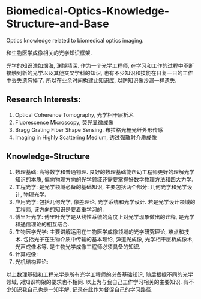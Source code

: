 # Biomedical-Optics-Knowledge-Structure-and-Base

Optics knowledge related to biomedical optics imaging.

和生物医学成像相关的光学知识框架. 

光学的知识浩如烟海, 渊博精深. 作为一个光学工程师, 在学习和工作的过程中不断接触到新的光学以及其他交叉学科的知识, 也有不少知识和技能在日复一日的工作中丢失遗忘掉了. 所以在业余时间构建此知识库, 以防知识像沙漏一样遗失. 

## Research Interests:

1. Optical Coherence Tomography, 光学相干层析术
2. Fluorescence Microscopy, 荧光显微成像
3. Bragg Grating Fiber Shape Sensing, 布拉格光栅光纤外形传感
4. Imaging in Highly Scattering Medium, 透过强散射介质成像

## Knowledge-Structure

1. 数理基础: 高等数学和普通物理. 良好的数理基础能帮助工程师更好的理解光学知识的本质, 偏向物理方向的光学领域还需要掌握好数学物理方法和四大力学. 
2. 工程光学: 是光学领域必备的基础知识, 主要包括两个部分: 几何光学和光学设计, 物理光学. 
3. 应用光学: 包括几何光学, 像差理论, 光学系统和光学设计. 若是光学设计领域的工程师, 该方向的知识是要着重学习的. 
4. 傅里叶光学: 傅里叶光学是从线性系统的角度上对光学现象做出的诠释, 是光学和通信理论的相互结合. 
5. 生物医学光学: 主要讲解运用在生物医学成像领域的光学研究理论, 难点和技术. 包括光子在生物介质中传输的基本理论, 弹道光成像, 光学相干层析成像术, 光声成像术等. 是生物光学成像工程师必须具备的知识. 
6. 计算成像: 
7. 光机结构理论: 


以上数理基础和工程光学是所有光学工程师的必备基础知识, 随后根据不同的光学领域, 对知识构架的要求也不相同. 以上为与我自己工作学习相关的主要知识. 有不少知识我自己也是一知半解, 记录在此作为督促自己的学习路径. 